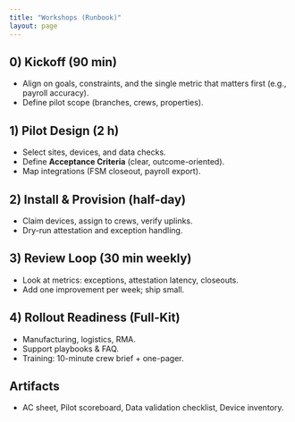 ```yaml
---
title: "Workshops (Runbook)"
layout: page
---
```


## 0) Kickoff (90 min)
- Align on goals, constraints, and the single metric that matters first (e.g., payroll accuracy).
- Define pilot scope (branches, crews, properties).

## 1) Pilot Design (2 h)
- Select sites, devices, and data checks.
- Define **Acceptance Criteria** (clear, outcome-oriented).
- Map integrations (FSM closeout, payroll export).

## 2) Install & Provision (half-day)
- Claim devices, assign to crews, verify uplinks.
- Dry-run attestation and exception handling.

## 3) Review Loop (30 min weekly)
- Look at metrics: exceptions, attestation latency, closeouts.
- Add one improvement per week; ship small.

## 4) Rollout Readiness (Full-Kit)
- Manufacturing, logistics, RMA.
- Support playbooks & FAQ.
- Training: 10-minute crew brief + one-pager.

## Artifacts
- AC sheet, Pilot scoreboard, Data validation checklist, Device inventory.
